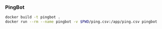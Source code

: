 ### PingBot

```bash
docker build -t pingbot .
docker run --rm --name pingbot -v $PWD/ping.csv:/app/ping.csv pingbot
```
